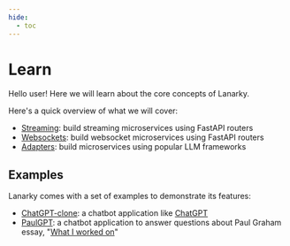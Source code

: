```yaml
---
hide:
  - toc
---
```


# Learn

Hello user! Here we will learn about the core concepts of Lanarky.

Here's a quick overview of what we will cover:

- [Streaming](./streaming.md): build streaming microservices using FastAPI routers
- [Websockets](./websockets.md): build websocket microservices using FastAPI routers
- [Adapters](./adapters/index.md): build microservices using popular LLM frameworks

## Examples

Lanarky comes with a set of examples to demonstrate its features:

- [ChatGPT-clone](https://github.com/ajndkr/lanarky/tree/main/examples/chatgpt-clone): a chatbot
  application like [ChatGPT](https://chat.openai.com/)
- [PaulGPT](https://github.com/ajndkr/lanarky/tree/main/examples/paulGPT): a chatbot application
  to answer questions about Paul Graham essay, "[What I worked on](http://www.paulgraham.com/worked.html)"
